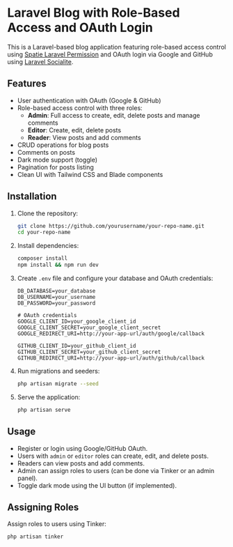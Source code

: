 # Laravel Blog with Role-Based Access and OAuth Login

This is a Laravel-based blog application featuring role-based access control using [Spatie Laravel Permission](https://github.com/spatie/laravel-permission) and OAuth login via Google and GitHub using [Laravel Socialite](https://laravel.com/docs/socialite).

## Features

- User authentication with OAuth (Google & GitHub)
- Role-based access control with three roles:
  - **Admin**: Full access to create, edit, delete posts and manage comments
  - **Editor**: Create, edit, delete posts
  - **Reader**: View posts and add comments
- CRUD operations for blog posts
- Comments on posts
- Dark mode support (toggle)
- Pagination for posts listing
- Clean UI with Tailwind CSS and Blade components

## Installation

1. Clone the repository:
    ```bash
    git clone https://github.com/yourusername/your-repo-name.git
    cd your-repo-name
    ```

2. Install dependencies:
    ```bash
    composer install
    npm install && npm run dev
    ```

3. Create `.env` file and configure your database and OAuth credentials:
    ```env
    DB_DATABASE=your_database
    DB_USERNAME=your_username
    DB_PASSWORD=your_password

    # OAuth credentials
    GOOGLE_CLIENT_ID=your_google_client_id
    GOOGLE_CLIENT_SECRET=your_google_client_secret
    GOOGLE_REDIRECT_URI=http://your-app-url/auth/google/callback

    GITHUB_CLIENT_ID=your_github_client_id
    GITHUB_CLIENT_SECRET=your_github_client_secret
    GITHUB_REDIRECT_URI=http://your-app-url/auth/github/callback
    ```

4. Run migrations and seeders:
    ```bash
    php artisan migrate --seed
    ```

5. Serve the application:
    ```bash
    php artisan serve
    ```

## Usage

- Register or login using Google/GitHub OAuth.
- Users with `admin` or `editor` roles can create, edit, and delete posts.
- Readers can view posts and add comments.
- Admin can assign roles to users (can be done via Tinker or an admin panel).
- Toggle dark mode using the UI button (if implemented).

## Assigning Roles

Assign roles to users using Tinker:

```bash
php artisan tinker

